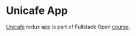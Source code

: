 # Unicafe App
[Unicafe]() redux app is part of Fullstack Open [course](https://fullstackopen.com/en/).
